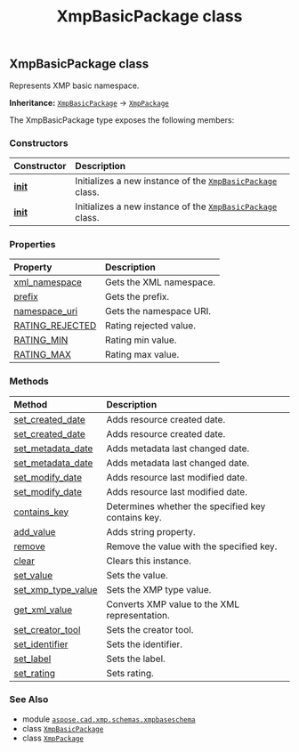 ﻿---
title: XmpBasicPackage class
second_title: Aspose.CAD for Python via .NET API References
description: 
type: docs
weight: 10
url: /python-net/aspose.cad.xmp.schemas.xmpbaseschema/xmpbasicpackage/
is_root: false
---

## XmpBasicPackage class

Represents XMP basic namespace.



**Inheritance:** [`XmpBasicPackage`](/cad/python-net/aspose.cad.xmp.schemas.xmpbaseschema/xmpbasicpackage) → 
[`XmpPackage`](/cad/python-net/aspose.cad.xmp/xmppackage)



The XmpBasicPackage type exposes the following members:

### Constructors
| Constructor | Description |
| :- | :- |
| [__init__](/cad/python-net/aspose.cad.xmp.schemas.xmpbaseschema/xmpbasicpackage/__init__/#) | Initializes a new instance of the [`XmpBasicPackage`](/cad/python-net/aspose.cad.xmp.schemas.xmpbaseschema/xmpbasicpackage) class. |
| [__init__](/cad/python-net/aspose.cad.xmp.schemas.xmpbaseschema/xmpbasicpackage/__init__/#str-str) | Initializes a new instance of the [`XmpBasicPackage`](/cad/python-net/aspose.cad.xmp.schemas.xmpbaseschema/xmpbasicpackage) class. |


### Properties
| Property | Description |
| :- | :- |
| [xml_namespace](/cad/python-net/aspose.cad.xmp.schemas.xmpbaseschema/xmpbasicpackage/xml_namespace) | Gets the XML namespace. |
| [prefix](/cad/python-net/aspose.cad.xmp.schemas.xmpbaseschema/xmpbasicpackage/prefix) | Gets the prefix. |
| [namespace_uri](/cad/python-net/aspose.cad.xmp.schemas.xmpbaseschema/xmpbasicpackage/namespace_uri) | Gets the namespace URI. |
| [RATING_REJECTED](/cad/python-net/aspose.cad.xmp.schemas.xmpbaseschema/xmpbasicpackage/rating_rejected) | Rating rejected value. |
| [RATING_MIN](/cad/python-net/aspose.cad.xmp.schemas.xmpbaseschema/xmpbasicpackage/rating_min) | Rating min value. |
| [RATING_MAX](/cad/python-net/aspose.cad.xmp.schemas.xmpbaseschema/xmpbasicpackage/rating_max) | Rating max value. |


### Methods
| Method | Description |
| :- | :- |
| [set_created_date](/cad/python-net/aspose.cad.xmp.schemas.xmpbaseschema/xmpbasicpackage/set_created_date/#DateTime) | Adds resource created date. |
| [set_created_date](/cad/python-net/aspose.cad.xmp.schemas.xmpbaseschema/xmpbasicpackage/set_created_date/#str) | Adds resource created date. |
| [set_metadata_date](/cad/python-net/aspose.cad.xmp.schemas.xmpbaseschema/xmpbasicpackage/set_metadata_date/#DateTime) | Adds metadata last changed date. |
| [set_metadata_date](/cad/python-net/aspose.cad.xmp.schemas.xmpbaseschema/xmpbasicpackage/set_metadata_date/#str) | Adds metadata last changed date. |
| [set_modify_date](/cad/python-net/aspose.cad.xmp.schemas.xmpbaseschema/xmpbasicpackage/set_modify_date/#DateTime) | Adds resource last modified date. |
| [set_modify_date](/cad/python-net/aspose.cad.xmp.schemas.xmpbaseschema/xmpbasicpackage/set_modify_date/#str) | Adds resource last modified date. |
| [contains_key](/cad/python-net/aspose.cad.xmp.schemas.xmpbaseschema/xmpbasicpackage/contains_key/#str) | Determines whether the specified key contains key. |
| [add_value](/cad/python-net/aspose.cad.xmp.schemas.xmpbaseschema/xmpbasicpackage/add_value/#str-str) | Adds string property. |
| [remove](/cad/python-net/aspose.cad.xmp.schemas.xmpbaseschema/xmpbasicpackage/remove/#str) | Remove the value with the specified key. |
| [clear](/cad/python-net/aspose.cad.xmp.schemas.xmpbaseschema/xmpbasicpackage/clear/#) | Clears this instance. |
| [set_value](/cad/python-net/aspose.cad.xmp.schemas.xmpbaseschema/xmpbasicpackage/set_value/#str-aspose.cad.xmp.IXmlValue) | Sets the value. |
| [set_xmp_type_value](/cad/python-net/aspose.cad.xmp.schemas.xmpbaseschema/xmpbasicpackage/set_xmp_type_value/#str-aspose.cad.xmp.types.XmpTypeBase) | Sets the XMP type value. |
| [get_xml_value](/cad/python-net/aspose.cad.xmp.schemas.xmpbaseschema/xmpbasicpackage/get_xml_value/#) | Converts XMP value to the XML representation. |
| [set_creator_tool](/cad/python-net/aspose.cad.xmp.schemas.xmpbaseschema/xmpbasicpackage/set_creator_tool/#str) | Sets the creator tool. |
| [set_identifier](/cad/python-net/aspose.cad.xmp.schemas.xmpbaseschema/xmpbasicpackage/set_identifier/#list) | Sets the identifier. |
| [set_label](/cad/python-net/aspose.cad.xmp.schemas.xmpbaseschema/xmpbasicpackage/set_label/#str) | Sets the label. |
| [set_rating](/cad/python-net/aspose.cad.xmp.schemas.xmpbaseschema/xmpbasicpackage/set_rating/#int) | Sets rating. |



### See Also
* module [`aspose.cad.xmp.schemas.xmpbaseschema`](..)
* class [`XmpBasicPackage`](/cad/python-net/aspose.cad.xmp.schemas.xmpbaseschema/xmpbasicpackage)
* class [`XmpPackage`](/cad/python-net/aspose.cad.xmp/xmppackage)
